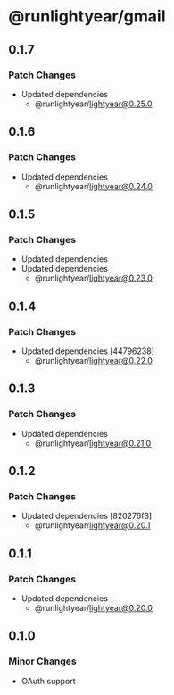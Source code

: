 # @runlightyear/gmail

## 0.1.7

### Patch Changes

- Updated dependencies
  - @runlightyear/lightyear@0.25.0

## 0.1.6

### Patch Changes

- Updated dependencies
  - @runlightyear/lightyear@0.24.0

## 0.1.5

### Patch Changes

- Updated dependencies
- Updated dependencies
  - @runlightyear/lightyear@0.23.0

## 0.1.4

### Patch Changes

- Updated dependencies [44796238]
  - @runlightyear/lightyear@0.22.0

## 0.1.3

### Patch Changes

- Updated dependencies
  - @runlightyear/lightyear@0.21.0

## 0.1.2

### Patch Changes

- Updated dependencies [820276f3]
  - @runlightyear/lightyear@0.20.1

## 0.1.1

### Patch Changes

- Updated dependencies
  - @runlightyear/lightyear@0.20.0

## 0.1.0

### Minor Changes

- OAuth support

